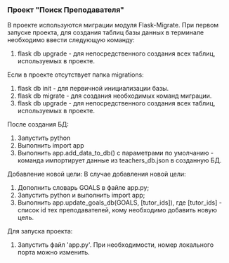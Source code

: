 ### Проект "Поиск Преподавателя"

В проекте используются миграции модуля Flask-Migrate.
При первом запуске проекта, для создания таблиц базы данных в терминале необходимо ввести следующую команду:
1. flask db upgrade - для непосредственного создания всех таблиц, используемых в проекте.

Если в проекте отсутствует папка migrations:
1. flask db init - для первичной инициализации базы.
2. flask db migrate - для создания необходимых команд миграции.
3. flask db upgrade - для непосредственного создания всех таблиц, используемых в проекте.

После создания БД:
1. Запустить python
2. Выполнить import app
3. Выполнить app.add_data_to_db() с параметрами по умолчанию - команда импортирует данные из teachers_db.json в созданную БД.

Добавление новой цели:
В случае добавления новой цели:
1. Дополнить словарь GOALS в файле app.py;
2. Запустить python и выполнить import app;
3. Выполнить app.update_goals_db(GOALS, [tutor_ids]), где [tutor_ids] - список id тех преподавателей, кому необходимо добавить новую цель.

Для запуска проекта:
1. Запустить файл 'app.py'. При необходимости, номер локального порта можно изменить.
